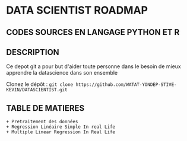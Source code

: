 # DATA SCIENTIST ROADMAP
## CODES SOURCES EN LANGAGE PYTHON ET R

## DESCRIPTION 
Ce depot git a pour but d'aider toute personne dans le besoin de mieux apprendre la datascience dans son ensemble

 Clonez le dépôt : `git clone https://github.com/WATAT-YONDEP-STIVE-KEVIN/DATASCIENTIST.git`
   
## TABLE DE MATIERES

    + Pretraitement des données
    + Regression Linéaire Simple In real Life
    + Multiple Linear Regression In Real Life

